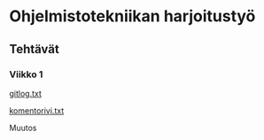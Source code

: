 # Ohjelmistotekniikan harjoitustyö

## Tehtävät

### Viikko 1

[gitlog.txt](https://github.com/Maunaator/ot-harjoitustyo/blob/master/laskarit/viikko1/gitlog.txt)

[komentorivi.txt](https://github.com/Maunaator/ot-harjoitustyo/blob/master/laskarit/viikko1/komentorivi.txt)

Muutos

